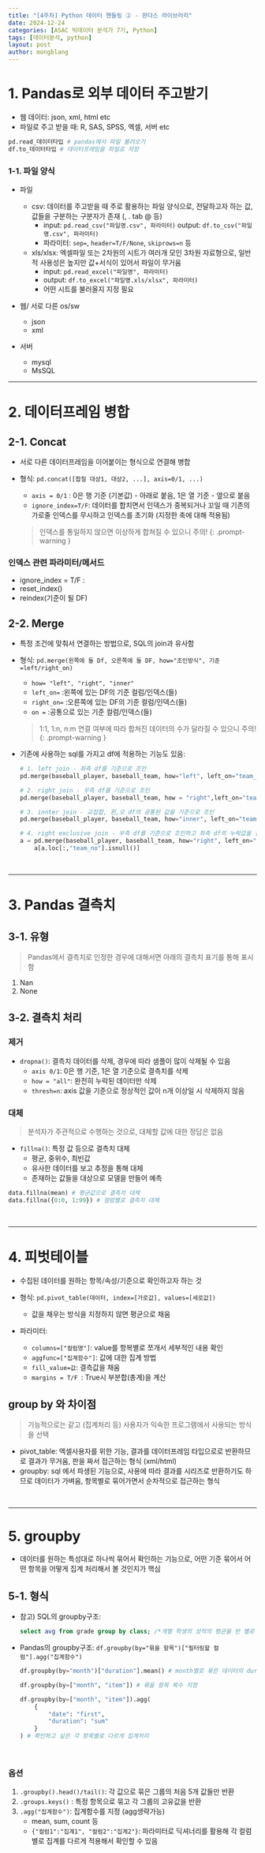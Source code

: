 ```yaml
---
title: "[4주차] Python 데이터 핸들링 ② - 판다스 라이브러리"
date: 2024-12-24
categories: [ASAC 빅데이터 분석가 7기, Python]
tags: [데이터분석, python]
layout: post
author: mongblang
---
```


# 1. Pandas로 외부 데이터 주고받기
- 웹 데이터: json, xml, html etc
- 파일로 주고 받을 때: R, SAS, SPSS, 엑셀, 서버 etc 

``` python
pd.read_데이터타입 # pandas에서 파일 불러오기
df.to_데이터타입 # 데이터프레임을 파일로 저장
``` 

### 1-1. 파일 양식
- 파일
    - csv: 데이터를 주고받을 때 주로 활용하는 파일 양식으로, 전달하고자 하는 값, 값들을 구분하는 구분자가 존재 (, . tab @ 등)
        - input: `pd.read_csv("파일명.csv", 파라미터)` output: `df.to_csv("파일명.csv", 파라미터)`
        - 파라미터: `sep=`, `header=T/F/None`, `skiprows=n` 등  
    - xls/xlsx: 엑셀파일 또는 2차원의 시트가 여러개 모인 3차원 자료형으로, 일반적 사용성은 높지만 값+서식이 있어서 파일이 무거움
        - input: `pd.read_excel("파일명", 파라미터)` 
        - output: `df.to_excel("파일명.xls/xlsx", 파라미터)`
        - 어떤 시트를 불러올지 지정 필요
    
- 웹/ 서로 다른 os/sw
    - json
    - xml 
- 서버
    - mysql
    - MsSQL 

---

# 2. 데이터프레임 병합 
## 2-1. Concat
- 서로 다른 데이터프레임을 이어붙이는 형식으로 연결해 병합
- 형식: `pd.concat([합칠 대상1, 대상2, ...], axis=0/1, ...)`
    - `axis = 0/1` : 0은 행 기준 (기본값) - 아래로 붙음, 1은 열 기준 - 옆으로 붙음
    - `ignore_index=T/F`: 데이터를 합치면서 인덱스가 중복되거나 꼬일 때 기존의 가로줄 인덱스를 무시하고 인덱스를 초기화 (지정한 축에 대해 적용됨)

    > 인덱스를 통일하지 않으면 이상하게 합쳐질 수 있으니 주의! 
    {: .prompt-warning }

### 인덱스 관련 파라미터/메서드
- ignore_index = T/F : 
- reset_index()
- reindex(기준이 될 DF)

## 2-2. Merge
- 특정 조건에 맞춰서 연결하는 방법으로, SQL의 join과 유사함 
- 형식: `pd.merge(왼쪽에 둘 Df, 오른쪽에 둘 DF, how="조인방식", 기준=left/right_on)`
    - `how= "left", "right", "inner"`
    - `left_on=` :왼쪽에 있는 DF의 기준 컬럼/인덱스(들)
    - `right_on=` :오른쪽에 있는 DF의 기준 컬럼/인덱스(들)
    - `on =` :공통으로 있는 기준 컬럼/인덱스(들) 

    > 1:1, 1:n, n:m 연결 여부에 따라 합쳐진 데이터의 수가 달라질 수 있으니 주의! 
    {: .prompt-warning }

- 기존에 사용하는 sql를 가지고 df에 적용하는 기능도 있음:

    ```python
    # 1. left join - 좌측 df를 기준으로 조인 
    pd.merge(baseball_player, baseball_team, how="left", left_on="team_no", right_on="team_id")

    # 2. right join - 우측 df를 기준으로 조인 
    pd.merge(baseball_player, baseball_team, how = "right",left_on="team_no", right_on="team_id" ) 

    # 3. innter join - 교집합, 왼,오 df의 공통된 값을 기준으로 조인
    pd.merge(baseball_player, baseball_team, how="inner", left_on="team_no", right_on="team_id") 

    # 4. right exclusive join - 우측 df를 기준으로 조인하고 좌측 df의 누락값을 검색
    a = pd.merge(baseball_player, baseball_team, how="right", left_on="team_no", right_on="team_id")
        a[a.loc[:,"team_no"].isnull()]
    ```

&nbsp;  

---

# 3. Pandas 결측치 
## 3-1. 유형
> Pandas에서 결측치로 인정한 경우에 대해서면 아래의 결측치 표기를 통해 표시함

1. Nan
2. None

## 3-2. 결측치 처리

### 제거
- `dropna()`: 결측치 데이터를 삭제, 경우에 따라 샘플이 많이 삭제될 수 있음 
    - `axis 0/1`: 0은 행 기준, 1은 열 기준으로 결측치를 삭제
    - `how = "all"`: 완전히 누락된 데이터만 삭제 
    - `thresh=n`: axis 값을 기준으로 정상적인 값이 n개 이상일 시 삭제하지 않음 

### 대체
> 분석자가 주관적으로 수행하는 것으로, 대체할 값에 대한 정답은 없음 

- `fillna()`: 특정 값 등으로 결측치 대체
    - 평균, 중위수, 최빈값
    - 유사한 데이터를 보고 추정을 통해 대체 
    - 존재하는 값들을 대상으로 모델을 만들어 예측

```python
data.fillna(mean) # 평균값으로 결측치 대체 
data.fillna({0:0, 1:99}) # 컬럼별로 결측치 대체
``` 

&nbsp;  

---

# 4. 피벗테이블 
- 수집된 데이터를 원하는 항목/속성/기준으로 확인하고자 하는 것 
- 형식: `pd.pivot_table(데이터, index=[가로값], values=[세로값])`
    - 값을 채우는 방식을 지정하지 않면 평균으로 채움 

- 파라미터:
    - `columns=["컬럼명"]`: value를 항복별로 쪼개서 세부적인 내용 확인 
    - `aggfunc=["집계함수"]`: 값에 대한 집계 방법
    - `fill_value=값`: 결측값을 채움 
    - `margins = T/F `: True시 부분합(총계)을 계산 

## group by 와 차이점
> 기능적으로는 같고 (집계처리 등) 사용자가 익숙한 프로그램에서 사용되는 방식을 선택

- pivot_table: 엑셀사용자를 위한 기능, 결과를 데이터프레임 타입으로로 반환하므로 결과가 무거움, 판을 짜서 접근하는 형식  (xml/html)
- groupby: sql 에서 파생된 기능으로, 사용에 따라 결과를 시리즈로 반환하기도 하므로 데이터가 가벼움, 항목별로 묶어가면서 순차적으로 접근하는 형식  

&nbsp;  

---
# 5. groupby
- 데이터를 원하는 특성대로 하나씩 묶어서 확인하는 기능으로, 어떤 기준 묶어서 어떤 항목을 어떻게 집계 처리해서 볼 것인지가 핵심

## 5-1. 형식 
- 참고) SQL의 groupby구조: 

    ```sql
    select avg from grade group by class; /*개별 학생의 성적의 평균을 반 별로 묶어서 확인*/
    ```

- Pandas의 groupby구조: `df.groupby(by="묶을 항목")["필터링할 컬럼"].agg("집계함수")`

    ```python
    df.groupby(by="month")["duration"].mean() # month별로 묶은 데이터의 duration의 평균을 계산

    df.groupby(by=["month", "item"]) # 묶을 항목 복수 지정 

    df.groupby(by=["month", "item"]).agg(
        {
            "date": "first",
            "duration": "sum"
        }
    ) # 확인하고 싶은 각 항목별로 다르게 집계처리
    ```

&nbsp;  

### 옵션
1. `.groupby().head()/tail()`: 각 값으로 묶은 그룹의 처음 5개 값들만 반환
2. `.groups.keys()` : 특정 항목으로 묶고 각 그룹의 고유값을 반환 
3. `.agg("집계함수")`: 집계함수를 지정 (agg생략가능)
    - mean, sum, count 등
    - `{"컬럼1":"집계1", "컬럼2":"집계2"}`: 파라미터로 딕셔너리를 활용해 각 컬럼별로 집계를 다르게 적용해서 확인할 수 있음